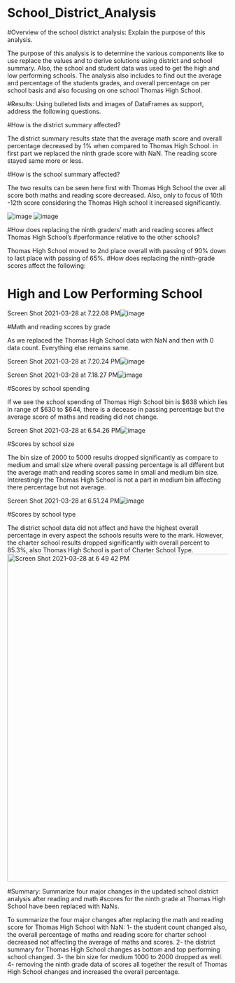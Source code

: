 # School_District_Analysis

#Overview of the school district analysis: Explain the purpose of this analysis.

The purpose of this analysis is to determine the various components like to use replace the values and to derive solutions using district and school summary. Also, the school and student data was used to get the high and low performing schools. The analysis also includes to find out the average and percentage of the students grades, and overall percentage on per school basis and also focusing on one school Thomas High School.




#Results: Using bulleted lists and images of DataFrames as support, address the following questions.

#How is the district summary affected?

The district summary results state that the average math score and overall percentage decreased by 1% when compared to Thomas High School. in first part we replaced the ninth grade score with NaN. The reading score stayed same more or less.



#How is the school summary affected?

The two results can be seen here first with Thomas High School the over all score both maths and reading score decreased. Also, only to focus of 10th -12th score considering the Thomas High school it increased significantly.

![image](https://user-images.githubusercontent.com/79673185/112770548-1eb6fb80-8ff5-11eb-8572-731617b8db6a.png)
![image](https://user-images.githubusercontent.com/79673185/112770576-41491480-8ff5-11eb-9d3c-3f466f41ea3e.png)

#How does replacing the ninth graders’ math and reading scores affect Thomas High School’s #performance relative to the other schools?

Thomas High School moved to 2nd place overall with passing of 90% down to last place with passing of 65%.
#How does replacing the ninth-grade scores affect the following:
# High and Low Performing School
Screen Shot 2021-03-28 at 7.22.08 PM![image](https://user-images.githubusercontent.com/79673185/112771673-f7632d00-8ffa-11eb-9ada-89952a4a5957.png)



#Math and reading scores by grade

As we replaced the Thomas High School data with NaN and then with 0 data count. Everything else remains same.

Screen Shot 2021-03-28 at 7.20.24 PM![image](https://user-images.githubusercontent.com/79673185/112771633-c5ea6180-8ffa-11eb-9d87-ef9d292cd188.png)


Screen Shot 2021-03-28 at 7.18.27 PM![image](https://user-images.githubusercontent.com/79673185/112771626-bf5bea00-8ffa-11eb-8320-6915f15c5012.png)


#Scores by school spending

If we see the school spending of Thomas High School bin is $638 which lies in range of $630 to $644, there is a decease in passing percentage but the average score of maths and reading did not change.

Screen Shot 2021-03-28 at 6.54.26 PM![image](https://user-images.githubusercontent.com/79673185/112771519-49578300-8ffa-11eb-9146-3cc2951292ef.png)



#Scores by school size

The bin size of 2000 to 5000 results dropped significantly as compare to medium and small size where overall passing percentage is all different but the average math and reading scores same in small and medium bin size. Interestingly the Thomas High School is not a part in medium bin affecting there percentage but not average.

Screen Shot 2021-03-28 at 6.51.24 PM![image](https://user-images.githubusercontent.com/79673185/112771393-a141ba00-8ff9-11eb-87b4-d633955194f2.png)




#Scores by school type

The district school data did not affect and have the highest overall percentage in every aspect the schools results were to the mark. However, the charter school results dropped significantly with overall percent to 85.3%, also Thomas High School is part of Charter School Type.
<img width="750" alt="Screen Shot 2021-03-28 at 6 49 42 PM" src="https://user-images.githubusercontent.com/79673185/112771487-24631000-8ffa-11eb-8541-b5c53cbd5535.png">


#Summary: Summarize four major changes in the updated school district analysis after reading and math #scores for the ninth grade at Thomas High School have been replaced with NaNs.


To summarize the four major changes after replacing the math and reading score for Thomas High School with NaN:
1- the student count changed also, the overall percentage of maths and reading score for charter school decreased not affecting the average of maths and scores.
2- the district summary for Thomas High School changes as bottom and top performing school changed.
3- the bin size for medium 1000 to 2000 dropped as well.
4- removing the ninth grade data of scores all together the result of Thomas High School changes and increased the overall percentage.
